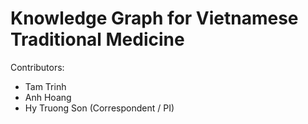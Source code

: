 # Knowledge Graph for Vietnamese Traditional Medicine

Contributors:
* Tam Trinh
* Anh Hoang
* Hy Truong Son (Correspondent / PI)
